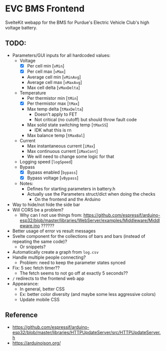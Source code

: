 # EVC BMS Frontend

SvelteKit webapp for the BMS for Purdue's Electric Vehicle Club's high voltage battery.

## TODO:

- Parameters/GUI inputs for all hardcoded values:
	- Voltage
		- [x] Per cell min [`vMin`]
		- [x] Per cell max [`vMax`]
		- Average cell min [`vMinAvg`]
		- Average cell max [`vMaxAvg`]
		- Max cell delta [`vMaxDelta`]
	- Temperature
		- Per thermistor min [`tMin`]
		- [x] Per thermistor max [`tMax`]
		- Max temp delta [`tMaxDelta`]
			- Doesn't apply to FET
			- Not critical (no cutoff) but should throw fault code
		- Max solid state switching temp [`tMaxSS`]
			- IDK what this is rn
		- Max balance temp [`tMaxBal`]
	- Current
		- Max instantaneous current [`iMax`]
		- Max continuous current [`iMaxCont`]
		- We will need to change some logic for that
	- Logging speed [`logSpeed`]
	- Bypass
		- [x] Bypass enabled [`bypass`]
		- [x] Bypass voltage [`vBypass`]
	- Notes:
		- Defines for starting parameters in battery.h
		- Actually use the Parameters struct/dict when doing the checks
			- On the frontend and the Arduino
- Way to hide/not hide the side bar
- Will CORS be a problem?
	- Why can I not use things from: https://github.com/espressif/arduino-esp32/blob/master/libraries/WebServer/examples/Middleware/Middleware.ino ??????
- Better usage of error vs result messages
- Svelte component for the collections of bars and bars (instead of repeating the same code)?
	- Or snippets?
- Automatically create a graph from `log.csv`
- Handle multiple people connecting?
	- Problem: need to keep the parameter states synced
- Fix: 5 sec fetch timer??
	- The fetch seems to not go off at exactly 5 seconds??
- `/` redirects to the frontend web app
- Appearance:
	- In general, better CSS
	- Ex: better color diversity (and maybe some less aggressive colors)
	- Update mobile CSS

## Reference

- https://github.com/espressif/arduino-esp32/blob/master/libraries/HTTPUpdateServer/src/HTTPUpdateServer.h
- https://arduinojson.org/
